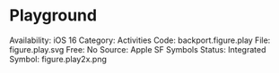 # Playground

Availability: iOS 16
Category: Activities
Code: backport.figure.play
File: figure.play.svg
Free: No
Source: Apple SF Symbols
Status: Integrated
Symbol: figure.play2x.png